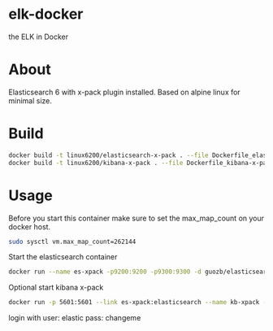# elk-docker
the ELK in Docker


# About

Elasticsearch 6 with x-pack plugin installed.
Based on alpine linux for minimal size.

# Build
```bash
docker build -t linux6200/elasticsearch-x-pack . --file Dockerfile_elasticsearch-x-pack
docker build -t linux6200/kibana-x-pack . --file Dockerfile_kibana-x-pack
```

# Usage

Before you start this container make sure
to set the max_map_count on your docker host.

```bash
sudo sysctl vm.max_map_count=262144
```

Start the elasticsearch container

```bash
docker run --name es-xpack -p9200:9200 -p9300:9300 -d guozb/elasticsearch-x-pack
```

Optional start kibana x-pack
```bash
docker run -p 5601:5601 --link es-xpack:elasticsearch --name kb-xpack -d guozb/kibana-x-pack
```
login with
user: elastic
pass: changeme
